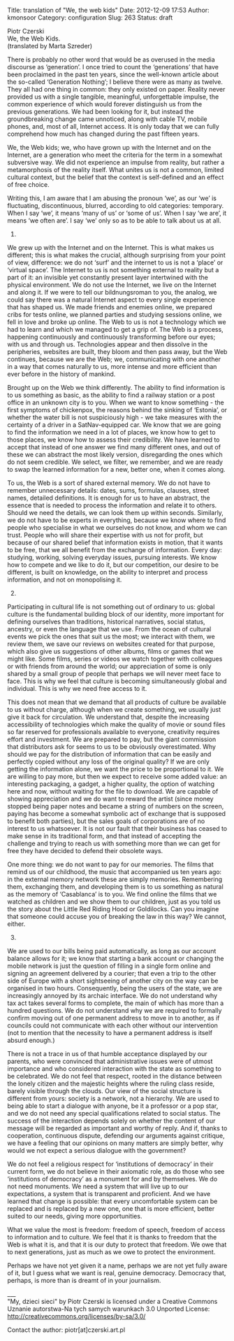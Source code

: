 Title: translation of "We, the web kids"
Date: 2012-12-09 17:53
Author: kmonsoor
Category: configuration
Slug: 263
Status: draft

Piotr Czerski  
We, the Web Kids.  
(translated by Marta Szreder)

There is probably no other word that would be as overused in the media
discourse as ‘generation’. I once tried to count the ‘generations’ that
have been proclaimed in the past ten years, since the well-known article
about the so-called ‘Generation Nothing’; I believe there were as many
as twelve. They all had one thing in common: they only existed on paper.
Reality never provided us with a single tangible, meaningful,
unforgettable impulse, the common experience of which would forever
distinguish us from the previous generations. We had been looking for
it, but instead the groundbreaking change came unnoticed, along with
cable TV, mobile phones, and, most of all, Internet access. It is only
today that we can fully comprehend how much has changed during the past
fifteen years.

We, the Web kids; we, who have grown up with the Internet and on the
Internet, are a generation who meet the criteria for the term in a
somewhat subversive way. We did not experience an impulse from reality,
but rather a metamorphosis of the reality itself. What unites us is not
a common, limited cultural context, but the belief that the context is
self-defined and an effect of free choice.

Writing this, I am aware that I am abusing the pronoun ‘we’, as our ‘we’
is fluctuating, discontinuous, blurred, according to old categories:
temporary. When I say ‘we’, it means ‘many of us’ or ‘some of us’. When
I say ‘we are’, it means ‘we often are’. I say ‘we’ only so as to be
able to talk about us at all.

1.  
We grew up with the Internet and on the Internet. This is what makes us
different; this is what makes the crucial, although surprising from your
point of view, difference: we do not ‘surf’ and the internet to us is
not a ‘place’ or ‘virtual space’. The Internet to us is not something
external to reality but a part of it: an invisible yet constantly
present layer intertwined with the physical environment. We do not use
the Internet, we live on the Internet and along it. If we were to tell
our bildnungsroman to you, the analog, we could say there was a natural
Internet aspect to every single experience that has shaped us. We made
friends and enemies online, we prepared cribs for tests online, we
planned parties and studying sessions online, we fell in love and broke
up online. The Web to us is not a technology which we had to learn and
which we managed to get a grip of. The Web is a process, happening
continuously and continuously transforming before our eyes; with us and
through us. Technologies appear and then dissolve in the peripheries,
websites are built, they bloom and then pass away, but the Web
continues, because we are the Web; we, communicating with one another in
a way that comes naturally to us, more intense and more efficient than
ever before in the history of mankind.

Brought up on the Web we think differently. The ability to find
information is to us something as basic, as the ability to find a
railway station or a post office in an unknown city is to you. When we
want to know something - the first symptoms of chickenpox, the reasons
behind the sinking of ‘Estonia’, or whether the water bill is not
suspiciously high - we take measures with the certainty of a driver in a
SatNav-equipped car. We know that we are going to find the information
we need in a lot of places, we know how to get to those places, we know
how to assess their credibility. We have learned to accept that instead
of one answer we find many different ones, and out of these we can
abstract the most likely version, disregarding the ones which do not
seem credible. We select, we filter, we remember, and we are ready to
swap the learned information for a new, better one, when it comes along.

To us, the Web is a sort of shared external memory. We do not have to
remember unnecessary details: dates, sums, formulas, clauses, street
names, detailed definitions. It is enough for us to have an abstract,
the essence that is needed to process the information and relate it to
others. Should we need the details, we can look them up within seconds.
Similarly, we do not have to be experts in everything, because we know
where to find people who specialise in what we ourselves do not know,
and whom we can trust. People who will share their expertise with us not
for profit, but because of our shared belief that information exists in
motion, that it wants to be free, that we all benefit from the exchange
of information. Every day: studying, working, solving everyday issues,
pursuing interests. We know how to compete and we like to do it, but our
competition, our desire to be different, is built on knowledge, on the
ability to interpret and process information, and not on monopolising
it.

2.  
Participating in cultural life is not something out of ordinary to us:
global culture is the fundamental building block of our identity, more
important for defining ourselves than traditions, historical narratives,
social status, ancestry, or even the language that we use. From the
ocean of cultural events we pick the ones that suit us the most; we
interact with them, we review them, we save our reviews on websites
created for that purpose, which also give us suggestions of other
albums, films or games that we might like. Some films, series or videos
we watch together with colleagues or with friends from around the world;
our appreciation of some is only shared by a small group of people that
perhaps we will never meet face to face. This is why we feel that
culture is becoming simultaneously global and individual. This is why we
need free access to it.

This does not mean that we demand that all products of culture be
available to us without charge, although when we create something, we
usually just give it back for circulation. We understand that, despite
the increasing accessibility of technologies which make the quality of
movie or sound files so far reserved for professionals available to
everyone, creativity requires effort and investment. We are prepared to
pay, but the giant commission that distributors ask for seems to us to
be obviously overestimated. Why should we pay for the distribution of
information that can be easily and perfectly copied without any loss of
the original quality? If we are only getting the information alone, we
want the price to be proportional to it. We are willing to pay more, but
then we expect to receive some added value: an interesting packaging, a
gadget, a higher quality, the option of watching here and now, without
waiting for the file to download. We are capable of showing appreciation
and we do want to reward the artist (since money stopped being paper
notes and became a string of numbers on the screen, paying has become a
somewhat symbolic act of exchange that is supposed to benefit both
parties), but the sales goals of corporations are of no interest to us
whatsoever. It is not our fault that their business has ceased to make
sense in its traditional form, and that instead of accepting the
challenge and trying to reach us with something more than we can get for
free they have decided to defend their obsolete ways.

One more thing: we do not want to pay for our memories. The films that
remind us of our childhood, the music that accompanied us ten years ago:
in the external memory network these are simply memories. Remembering
them, exchanging them, and developing them is to us something as natural
as the memory of ‘Casablanca’ is to you. We find online the films that
we watched as children and we show them to our children, just as you
told us the story about the Little Red Riding Hood or Goldilocks. Can
you imagine that someone could accuse you of breaking the law in this
way? We cannot, either.

3.  
We are used to our bills being paid automatically, as long as our
account balance allows for it; we know that starting a bank account or
changing the mobile network is just the question of filling in a single
form online and signing an agreement delivered by a courier; that even a
trip to the other side of Europe with a short sightseeing of another
city on the way can be organised in two hours. Consequently, being the
users of the state, we are increasingly annoyed by its archaic
interface. We do not understand why tax act takes several forms to
complete, the main of which has more than a hundred questions. We do not
understand why we are required to formally confirm moving out of one
permanent address to move in to another, as if councils could not
communicate with each other without our intervention (not to mention
that the necessity to have a permanent address is itself absurd enough.)

There is not a trace in us of that humble acceptance displayed by our
parents, who were convinced that administrative issues were of utmost
importance and who considered interaction with the state as something to
be celebrated. We do not feel that respect, rooted in the distance
between the lonely citizen and the majestic heights where the ruling
class reside, barely visible through the clouds. Our view of the social
structure is different from yours: society is a network, not a
hierarchy. We are used to being able to start a dialogue with anyone, be
it a professor or a pop star, and we do not need any special
qualifications related to social status. The success of the interaction
depends solely on whether the content of our message will be regarded as
important and worthy of reply. And if, thanks to cooperation, continuous
dispute, defending our arguments against critique, we have a feeling
that our opinions on many matters are simply better, why would we not
expect a serious dialogue with the government?

We do not feel a religious respect for ‘institutions of democracy’ in
their current form, we do not believe in their axiomatic role, as do
those who see ‘institutions of democracy’ as a monument for and by
themselves. We do not need monuments. We need a system that will live up
to our expectations, a system that is transparent and proficient. And we
have learned that change is possible: that every uncomfortable system
can be replaced and is replaced by a new one, one that is more
efficient, better suited to our needs, giving more opportunities.

What we value the most is freedom: freedom of speech, freedom of access
to information and to culture. We feel that it is thanks to freedom that
the Web is what it is, and that it is our duty to protect that freedom.
We owe that to next generations, just as much as we owe to protect the
environment.

Perhaps we have not yet given it a name, perhaps we are not yet fully
aware of it, but I guess what we want is real, genuine democracy.
Democracy that, perhaps, is more than is dreamt of in your journalism.

\_\_\_  
"My, dzieci sieci" by Piotr Czerski is licensed under a Creative
Commons Uznanie autorstwa-Na tych samych warunkach 3.0 Unported
License:  
http://creativecommons.org/licenses/by-sa/3.0/

Contact the author: piotr[at]czerski.art.pl
